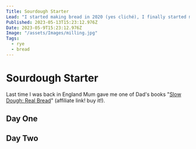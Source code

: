 ```yaml
---
Title: Sourdough Starter
Lead: "I started making bread in 2020 (yes cliché), I finally started my first sourdough."
Published: 2023-05-13T15:23:12.976Z
Date: 2023-05-9T15:23:12.976Z
Image: "/assets/Images/milling.jpg"
Tags:
  - rye
  - bread
---
```


# Sourdough Starter
Last time I was back in England Mum gave me one of Dad's books "<a target="_blank" href="https://www.amazon.de/Slow-Dough-Secrets-Amazing-Long-Rise/dp/184899737X?&_encoding=UTF8&tag=markzither-21&linkCode=ur2&linkId=ba2b851e0628e75ee2306a26a5e99a76&camp=1638&creative=6742">Slow Dough: Real Bread</a>" (affiliate link! buy it!).

## Day One


## Day Two